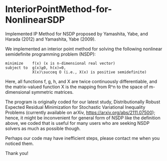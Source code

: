 # InteriorPointMethod-for-NonlinearSDP
Implemented IP Method for NSDP proposed by Yamashita, Yabe, and Harada (2012) and Yamashita, Yabe (2009).

We implemented an interior point method for solving the following nonlinear semidefinite programming problem (NSDP):

```
minimize    f(x) (x is n-dimensional real vector) 
subject to  g(x)≧0, h(x)=0,
            X(x)\succeq O (i.e., X(x) is positive semidefinite)
```

Here, all functions f, g, h, and X are twice continuously differentiable, and the matrix-valued function X is the mapping from R^n to the space of m-dimensional symmetric matrices.

The program is originally coded for our latest study, Distributionally Robust Expected Residual Minimization for Stochastic Variational Inequality Problems (currently available on arXiv, https://arxiv.org/abs/2111.07500); hence, it might be inconvenient for general form of NSDP like the definition above, we coded that is useful for many users who are seeking NSDP solvers as much as possible though.

Perhaps our code may have inefficient steps, please contact me when you noticed them.

Thank you!
